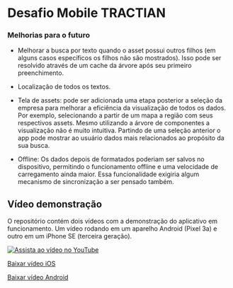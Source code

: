 # Desafio Mobile TRACTIAN

### Melhorias para o futuro

- Melhorar a busca por texto quando o asset possui outros filhos (em alguns casos específicos os filhos não são mostrados). 
Isso pode ser resolvido através de um cache da árvore após seu primeiro preenchimento.

- Localização de todos os textos.

- Tela de assets: pode ser adicionada uma etapa posterior a seleção da empresa para melhorar a eficiência da visualização de todos os dados. Por exemplo, selecionando a partir de um mapa a região com seus respectivos assets. Mesmo utilizando a árvore de componentes a visualização não é muito intuitiva. Partindo de uma seleção anterior 
o app pode mostrar ao usuário dados mais relacionados ao propósito da sua busca.

- Offline: Os dados depois de formatados poderiam ser salvos no dispositivo, permitindo o funcionamento offline e uma velocidade de carregamento ainda maior. 
Essa funcionalidade exigiria algum mecanismo de sincronização a ser pensado também. 

## Vídeo demonstração

O repositório contém dois vídeos com a demonstração do aplicativo em funcionamento. Um vídeo rodando em um aparelho Android (Pixel 3a) e outro em um iPhone SE (terceira geração). 

[![Assista ao vídeo no YouTube](https://img.youtube.com/vi/6WKXLpx6PEo/maxresdefault.jpg)](https://youtube.com/shorts/6WKXLpx6PEo?feature=share)

[Baixar vídeo iOS](./ios_demo.mp4)

[Baixar vídeo Android](./android_demo.webm)